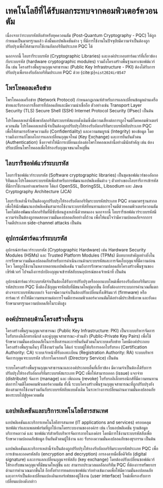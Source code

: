 # เทคโนโลยีที่ได้รับผลกระทบจากคอมพิวเตอร์ควอนตัม

เนื่องจากว่าระบบรหัสลับสำหรับยุคควอนตัม (Post-Quantum Cryptography - PQC) ได้ถูกกำหนดเป็นมาตรฐานแล้ว ดังนั้นแอปพลิเคชันต่าง ๆ ที่มีการใช้งานในปัจจุบัยมีความจำเป็นต้องถูกปรับปรุงเพื่อให้สามารถใช้งานอัลกอริทึมประเภท PQC ได้ 

นอกจากนี้ ไลบรารีระบบรหัส (Cryptographic Libraries) และองค์ประกอบฮาร์ดแวร์ที่เกี่ยวข้องกับระบบรหัส (hardware cryptographic modules) รวมถึงโครงสร้างพื้นฐานทางซอฟต์แวร์อื่น เช่น โครงสร้างพื้นฐานกุญแจสาธารณะ (Public Key Infrastructure - PKI)  ต้องได้รับการปรับปรุงเพื่อรองรับอัลกอริทึมประเภท PQC ด้วย {cite:p}`nist2024ir8547`

## โพรโทคอลเครือข่าย
โพรโทคอลเครือข่าย (Network Protocol) กำหนดกฎเกณฑ์สำหรับการแลกเปลี่ยนข้อมูลผ่านเครือข่ายและรับรองการสื่อสารที่ปลอดภัยและมีความน่าเชื่อถือ ตัวอย่างเช่น Transport Layer Security (TLS) Secure Shell (SSH) Internet Protocol Security (IPsec) เป็นต้น

โปรโตคอลเหล่านี้พึ่งพาอัลกอริทึมระบบรหัสแบบดั่งเดิมซึ่งมีความเสี่ยงต่อการถูกโจมตีโดยคอมพิวเตอร์ควอนตัม โปรโตคอลเหล่านี้จำเป็นต้องถูกปรับปรุงให้รองรับอัลกอริทึมระบบรหัสลับประเภท PQC เพื่อให้สามารถรักษาความลับ (Confidentiality) และความสมบูรณ์ (Integrity) ของข้อมูล โดยรวมถึงการแก้ไขกลไกการแลกเปลี่ยนกุญแจใหม่ (Key Exchange) และการยืนยันตัวตน (Authentication) ซึ่งอาจทำให้มีการเปลี่ยนแปลงต่อโพรโทคอลเหล่านี้อย่างมีนัยสำคัญ เช่น ต้องปรับเปลี่ยนโพรโทคอลเพื่อให้รองรับกุญแจขนาดใหญ่ขึ้น

## ไลบรารีซอฟต์แวร์ระบบรหัส
ไลบรารีซอฟต์แวร์ระบบรหัส (Software cryptographic libraries) เป็นชุดซอฟต์แวร์ของอัลกอริทึมและโปรโตคอลระบบรหัสเพื่อสำหรับการพัฒนาแอปพลิเคชันต่าง ๆ ตัวอย่างของไลบรารีการเข้ารหัสที่มีการใช้งานอย่างแพร่หลาย ได้แก่ OpenSSL, BoringSSL, Libsodium และ Java Cryptography Architecture (JCA) 

ไลบรารีเหล่านี้จำเป็นต้องถูกปรับปรุงให้รองรับอัลกอริทึมระบบรหัสประเภท PQC ตามมาตรฐานสากล เพื่อให้นักพัฒนาแอปพลิเคชันสามารถใช้งานระบบรหัสที่ทนทานต่อการโจมตีด้วยคอมพิวเตอร์ควอนตัม โดยไม่ต้องพัฒนาอัลกอริทึมที่มีซับซ้อนสูงเหล่านี้ด้วยตนเอง นอกจากนี้ ไลบรารีซอฟต์แวร์ระบบรหัสมีความจำเป็นต้องถูกทดสอบความมั่นคงปลอดภัยอย่างถี่ถ้วน เพื่อให้แน่ใจว่ามีความปลอดภัยจากการโจมตีประเภท side-channel attacks เป็นต้น

## อุปกรณ์ฮาร์ดแวร์ระบบรหัส
อุปกรณ์ฮาร์ดแวร์ระบบรหัส (Cryptographic Hardware) เช่น Hardware Security Modules (HSMs) และ Trusted Platform Modules (TPMs) มีบทบาทสำคัญอย่างยิ่งในการรักษาความมั่นคงปลอดภัยสำหรับการดำเนินงานด้านระบบรหัสและการจัดเก็บกุญแจที่มีความอ่อนไหว โดยถูกใช้งานในหลากหลายแอปพลิเคชัน รวมถึงการรักษาความปลอดภัยโครงสร้างพื้นฐานของเซิร์ฟเวอร์ ไปจนถึงการปกป้องกุญแจเข้ารหัสลับบนอุปกรณ์ของเจ้าหน้าที่ เป็นต้น

อุปกรณ์ฮาร์ดแวร์ระบบรหัสจำเป็นต้องได้รับการปรับปรุงหรือออกแบบใหม่เพื่อรองรับอัลกอริทึมระบบรหัสประเทท PQC ซึ่งต้องใช้กุญแจรหัสลับที่มีขนาดใหญ่มากขึ้น อีกทั้งต้องการระบบการคำนวณที่แตกต่างจากระบบรหัสแบบเก่า จึงอาจมีความจำเป็นต้องปรับเปลี่ยนทั้งเฟิร์มแวร์ (firmware) หรือฮาร์ดแวร์ ทำให้มีความทนทานต่อการโจมตีการคอมพิวเตอร์ควอนตัมได้อย่างมีประสิทธิภาพ และยังคงรักษามาตรฐานความปลอดภัยในระดับสูง

## องค์ประกอบด้านโครงสร้างพื้นฐาน
โครงสร้างพื้นฐานกุญแจสาธารณะ (Public Key Infrastructure: PKI) เป็นระบบบริหารจัดการใบรับรองอิเล็กทรอนิกส์ และคู่กุญแจสาธารณะ-ส่วนตัว (Public-Private Key Pairs) เพื่อใช้รักษาความมั่นคงปลอดภัยในการสื่อสารและการยืนยันตัวตนในระบบเครือข่าย โดยมีองค์ประกอบโครงสร้างพื้นฐานอื่นๆ ที่ใช้งานร่วมกัน ได้แก่ ระบบผู้ให้บริการออกใบรับรอง (Certification Authority: CA) ระบบเจ้าหน้าที่รับลงทะเบียน (Registration Authority: RA) ระบบบริหารจัดการกุญแจระบบรหัส บริการไดเรกทอรี (Directory Service) เป็นต้น

ระบบโครงสร้างพื้นฐานกุญแจสาธารณะและองค์ประกอบอื่นที่เกี่ยวข้อง มีความจำเป็นต้องได้รับการปรับปรุงให้รองรับอัลกอริทึมระบบรหัสแระเภท PQC เพื่อให้สามารถออก (issue) แจกจ่าย (distribute) จัดการ (manage) และ เพิกถอน (revoke) ใบรับรออิเล็กทรอนิกส์ที่มีความทนทานต่อการโจมตีโดยคอมพิวเตอร์ควอมตัม ทั้งนี้ ระบบโครงสร้างพื้นฐานกุญแจสาธารณะที่ถูกปรับปรุงยังต้องสามารถใช้งานร่วมกันกับระบบรหัสลับแบบดั่งเดิม ในระหว่างการเปลี่ยนผ่านความมั่นคงปลอดภัยของระบบไปสู่ยุคควอมตัม

## แอปพลิเคชันและบริการเทคโนโลยีสารสนเทศ
แอปพลิเคชันและบริการเทคโนโลยีสารสนเทศ (IT applications and services) ครอบคลุมซอฟต์แวร์และแพลตฟอร์มที่ถูกใช้งานโดยระบบงานขององค์กร เช่น เว็บแอปพลิเคชัน ฐานข้อมูล บริการคลาวด์ และ ซอฟต์แวร์สำหรับบริหารจัดการภายในองค์กร โดยมีการใช้งานระบบรหัสลับเพื่อรักษาความปลอดภัยข้อมูล ยืนยันตัวตนผู้ใช้งาน และ รับรองความมั่นคงปลอดภัยของธุรกรรม เป็นต้น

แอปพลิเคชันและบริการเหล่านี้จำเป็นต้องถูกปรับปรุงให้รองรับอัลกอริทึมระบบรหัสประเภท PQC เพื่อการเข้าและถอดรหัสลับ (encryption and decryption) การลงลายมือชื่อดิจิทัล (digital signature) และการแลกเปลี่ยนกุญแจรหัสลับ (key exchange) โดยต้องปรับเปลี่ยนซอฟต์แวร์ให้รองรับขนาดกุญแจที่มีขนาดใหญ่ขึ้น และ สามารถประมวลผลอัลกอริทึม PQC ที่ต้องการทรัพยากรด้านการคำนวณมากขึ้นได้ อีกทั้งทำการทดสอบซอฟต์แวร์อย่างเข้มงวดเพื่อให้มีความมั่นคงปลอดภัย และอาจจำเป็นต้องเปลี่ยนแปลงอินเทอร์เฟซของผู้ใช้งาน (user interface) ใหม่เพื่อรองรับการเปลี่ยนแปลงดังกล่าว